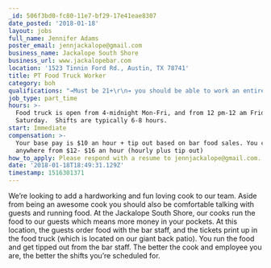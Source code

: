 ```yaml
---
_id: 506f3bd0-fc80-11e7-bf29-17e41eae8307
date_posted: '2018-01-18'
layout: jobs
full_name: Jennifer Adams
poster_email: jennjackalope@gmail.com
business_name: Jackalope South Shore
business_url: www.jackalopebar.com
location: '1523 Tinnin Ford Rd., Austin, TX 78741'
title: PT Food Truck Worker
category: boh
qualifications: "➔Must be 21+\r\n➔ you should be able to work an entire shift without smoking \r\n➔ You must be able to work nights and weekends\r\n➔ Must have prior cook/ kitchen experience\r\n➔ must be able to lift 30+ pounds\r\n➔ must be food handler certified"
job_type: part_time
hours: >-
  Food truck is open from 4-midnight Mon-Fri, and from 12 pm-12 am Friday and
  Saturday.  Shifts are typically 6-8 hours.
start: Immediate
compensation: >-
  Your base pay is $10 an hour + tip out based on bar food sales. You can make
  anywhere from $12- $16 an hour (hourly plus tip out)
how_to_apply: Please respond with a resume to jennjackalope@gmail.com.
date: '2018-01-18T18:49:31.129Z'
timestamp: 1516301371
---
```

We’re looking to add a hardworking and fun loving cook to our team. Aside from being an awesome cook you should also be comfortable talking with guests and running food. At the Jackalope South Shore, our cooks run the food to our guests which means more money in your pockets. At this location, the guests order food with the bar staff, and the tickets print up in the food truck (which is located on our giant back patio). You run the food and get tipped out from the bar staff. The better the cook and employee you are, the better the shifts you’re scheduled for.

